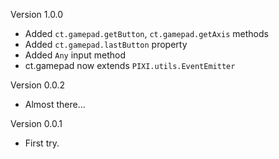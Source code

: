 Version 1.0.0

- Added `ct.gamepad.getButton`, `ct.gamepad.getAxis` methods
- Added `ct.gamepad.lastButton` property
- Added `Any` input method
- ct.gamepad now extends `PIXI.utils.EventEmitter`

Version 0.0.2

- Almost there...

Version 0.0.1

- First try.
